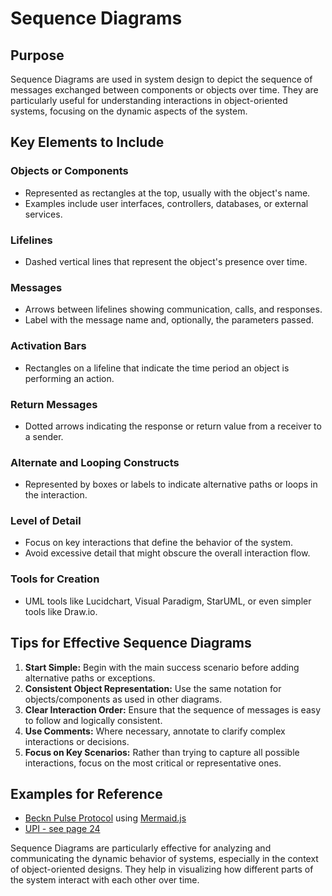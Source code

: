 # Sequence Diagrams

## Purpose

Sequence Diagrams are used in system design to depict the sequence of messages exchanged between components or objects over time. They are particularly useful for understanding interactions in object-oriented systems, focusing on the dynamic aspects of the system.

## Key Elements to Include

### Objects or Components
- Represented as rectangles at the top, usually with the object's name.
- Examples include user interfaces, controllers, databases, or external services.

### Lifelines
- Dashed vertical lines that represent the object's presence over time.

### Messages
- Arrows between lifelines showing communication, calls, and responses.
- Label with the message name and, optionally, the parameters passed.

### Activation Bars
- Rectangles on a lifeline that indicate the time period an object is performing an action.

### Return Messages
- Dotted arrows indicating the response or return value from a receiver to a sender.

### Alternate and Looping Constructs
- Represented by boxes or labels to indicate alternative paths or loops in the interaction.

### Level of Detail
- Focus on key interactions that define the behavior of the system.
- Avoid excessive detail that might obscure the overall interaction flow.

### Tools for Creation
- UML tools like Lucidchart, Visual Paradigm, StarUML, or even simpler tools like Draw.io.

## Tips for Effective Sequence Diagrams
1. **Start Simple:** Begin with the main success scenario before adding alternative paths or exceptions.
2. **Consistent Object Representation:** Use the same notation for objects/components as used in other diagrams.
3. **Clear Interaction Order:** Ensure that the sequence of messages is easy to follow and logically consistent.
4. **Use Comments:** Where necessary, annotate to clarify complex interactions or decisions.
5. **Focus on Key Scenarios:** Rather than trying to capture all possible interactions, focus on the most critical or representative ones.

## Examples for Reference
- [Beckn Pulse Protocol](https://github.com/beckn/PULSE-Specification/blob/main/docs/example-implementations/Generic-ODR-workflow.md#beckn-protocol-api-workflow) using [Mermaid.js](https://mermaid.js.org/)
- [UPI - see page 24](https://github.com/MobiowinMobiTech/windchimes/blob/master/Unified%20Payment%20Interface%20-%20API%20Technology%20Specifications%20V_1.2.3.pdf)

Sequence Diagrams are particularly effective for analyzing and communicating the dynamic behavior of systems, especially in the context of object-oriented designs. They help in visualizing how different parts of the system interact with each other over time.
